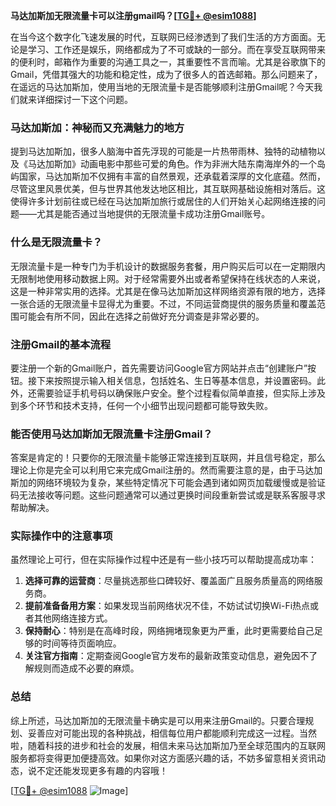 **马达加斯加无限流量卡可以注册gmail吗？[[TG💪+ @esim1088](https://t.me/s/esim1088)]**

在当今这个数字化飞速发展的时代，互联网已经渗透到了我们生活的方方面面。无论是学习、工作还是娱乐，网络都成为了不可或缺的一部分。而在享受互联网带来的便利时，邮箱作为重要的沟通工具之一，其重要性不言而喻。尤其是谷歌旗下的Gmail，凭借其强大的功能和稳定性，成为了很多人的首选邮箱。那么问题来了，在遥远的马达加斯加，使用当地的无限流量卡是否能够顺利注册Gmail呢？今天我们就来详细探讨一下这个问题。

### 马达加斯加：神秘而又充满魅力的地方

提到马达加斯加，很多人脑海中首先浮现的可能是一片热带雨林、独特的动植物以及《马达加斯加》动画电影中那些可爱的角色。作为非洲大陆东南海岸外的一个岛屿国家，马达加斯加不仅拥有丰富的自然景观，还承载着深厚的文化底蕴。然而，尽管这里风景优美，但与世界其他发达地区相比，其互联网基础设施相对落后。这使得许多计划前往或已经在马达加斯加旅行或居住的人们开始关心起网络连接的问题——尤其是能否通过当地提供的无限流量卡成功注册Gmail账号。

### 什么是无限流量卡？

无限流量卡是一种专门为手机设计的数据服务套餐，用户购买后可以在一定期限内无限制地使用移动数据上网。对于经常需要外出或者希望保持在线状态的人来说，这是一种非常实用的选择。尤其是在像马达加斯加这样网络资源有限的地方，选择一张合适的无限流量卡显得尤为重要。不过，不同运营商提供的服务质量和覆盖范围可能会有所不同，因此在选择之前做好充分调查是非常必要的。

### 注册Gmail的基本流程

要注册一个新的Gmail账户，首先需要访问Google官方网站并点击“创建账户”按钮。接下来按照提示输入相关信息，包括姓名、生日等基本信息，并设置密码。此外，还需要验证手机号码以确保账户安全。整个过程看似简单直接，但实际上涉及到多个环节和技术支持，任何一个小细节出现问题都可能导致失败。

### 能否使用马达加斯加无限流量卡注册Gmail？

答案是肯定的！只要你的无限流量卡能够正常连接到互联网，并且信号稳定，那么理论上你是完全可以利用它来完成Gmail注册的。然而需要注意的是，由于马达加斯加的网络环境较为复杂，某些特定情况下可能会遇到诸如网页加载缓慢或是验证码无法接收等问题。这些问题通常可以通过更换时间段重新尝试或是联系客服寻求帮助解决。

### 实际操作中的注意事项

虽然理论上可行，但在实际操作过程中还是有一些小技巧可以帮助提高成功率：

1. **选择可靠的运营商**：尽量挑选那些口碑较好、覆盖面广且服务质量高的网络服务商。
2. **提前准备备用方案**：如果发现当前网络状况不佳，不妨试试切换Wi-Fi热点或者其他网络连接方式。
3. **保持耐心**：特别是在高峰时段，网络拥堵现象更为严重，此时更需要给自己足够的时间等待页面响应。
4. **关注官方指南**：定期查阅Google官方发布的最新政策变动信息，避免因不了解规则而造成不必要的麻烦。

### 总结

综上所述，马达加斯加的无限流量卡确实是可以用来注册Gmail的。只要合理规划、妥善应对可能出现的各种挑战，相信每位用户都能顺利完成这一过程。当然啦，随着科技的进步和社会的发展，相信未来马达加斯加乃至全球范围内的互联网服务都将变得更加便捷高效。如果你对这方面感兴趣的话，不妨多留意相关资讯动态，说不定还能发现更多有趣的内容哦！

[[TG💪+ @esim1088](https://t.me/s/esim1088) ![Image](https://i.postimg.cc/4NQfJmqS/Snipaste-2025-05-13-00-14-12.png)]
